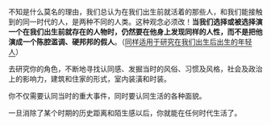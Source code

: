 不知是什么莫名的理由，我们总认为在我们出生前就活着的那些人，和我们能接触到的同一时代的人，是两种不同的人类。这种观念必须改！**当我们选择或被选择演一个在我们出生前就存在的人物时，仍然要在他身上发现同样的人性，而不是把他演成一个陈腔滥调、硬邦邦的假人**。（<span style="border-bottom:2px solid gray">同样适用于研究在我们出生后出生的年轻人</span>）

去研究你的角色，不断地寻找认同感、发掘当时的风俗、习惯及风格，社会及政治上的影响力，建筑和住家的形式，室内装潢和时装。

你不仅需要认同当时的重大事件，同时要认同生活的各种面貌。

一旦消除了某个时期的历史距离和陌生感以后，你就能在任何时代生活了。

